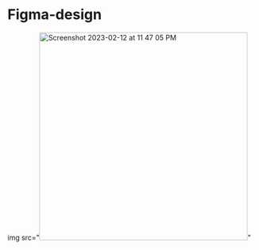 # Figma-design
img src="<img width="419" alt="Screenshot 2023-02-12 at 11 47 05 PM" src="https://user-images.githubusercontent.com/95336274/218329349-b67303ac-849c-4817-b0c5-8c6691104941.png">"
